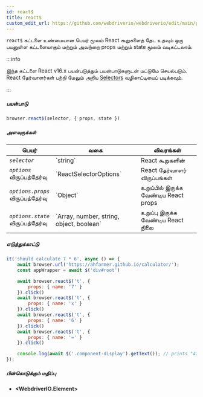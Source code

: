 ```yaml
---
id: react$
title: react$
custom_edit_url: https://github.com/webdriverio/webdriverio/edit/main/packages/webdriverio/src/commands/browser/react$.ts
---
```


`react$` கட்டளை உண்மையான பெயர் மூலம் React கூறுகளைத் தேட உதவும் ஒரு பயனுள்ள கட்டளையாகும் மற்றும் அவற்றை props மற்றும் state மூலம் வடிகட்டலாம்.

:::info

இந்த கட்டளை React v16.x பயன்படுத்தும் பயன்பாடுகளுடன் மட்டுமே செயல்படும். React தேர்வாளர்கள் பற்றி மேலும் அறிய [Selectors](/docs/selectors#react-selectors) வழிகாட்டியைப் படிக்கவும்.

:::

##### பயன்பாடு

```js
browser.react$(selector, { props, state })
```

##### அளவுருக்கள்

<table>
  <thead>
    <tr>
      <th>பெயர்</th><th>வகை</th><th>விவரங்கள்</th>
    </tr>
  </thead>
  <tbody>
    <tr>
      <td><code><var>selector</var></code></td>
      <td>`string`</td>
      <td>React கூறுகளின்</td>
    </tr>
    <tr>
      <td><code><var>options</var></code><br /><span className="label labelWarning">விருப்பத்தேர்வு</span></td>
      <td>`ReactSelectorOptions`</td>
      <td>React தேர்வாளர் விருப்பங்கள்</td>
    </tr>
    <tr>
      <td><code><var>options.props</var></code><br /><span className="label labelWarning">விருப்பத்தேர்வு</span></td>
      <td>`Object`</td>
      <td>உறுப்பில் இருக்க வேண்டிய React props</td>
    </tr>
    <tr>
      <td><code><var>options.state</var></code><br /><span className="label labelWarning">விருப்பத்தேர்வு</span></td>
      <td>`Array<any>, number, string, object, boolean`</td>
      <td>உறுப்பு இருக்க வேண்டிய React நிலை</td>
    </tr>
  </tbody>
</table>

##### எடுத்துக்காட்டு

```js title="pause.js"
it('should calculate 7 * 6', async () => {
    await browser.url('https://ahfarmer.github.io/calculator/');
    const appWrapper = await $('div#root')

    await browser.react$('t', {
        props: { name: '7' }
    }).click()
    await browser.react$('t', {
        props: { name: 'x' }
    }).click()
    await browser.react$('t', {
        props: { name: '6' }
    }).click()
    await browser.react$('t', {
        props: { name: '=' }
    }).click()

    console.log(await $('.component-display').getText()); // prints "42"
});
```

##### பின்கொடுக்கும் மதிப்பு

- **&lt;WebdriverIO.Element&gt;**